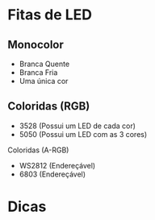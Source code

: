 Fitas de LED============Monocolor---------- Branca Quente- Branca Fria- Uma única corColoridas (RGB)---------------- 3528 (Possui um LED de cada cor)- 5050 (Possui um LED com as 3 cores)Coloridas (A-RGB)- WS2812 (Endereçável)- 6803 (Endereçável)Dicas=====